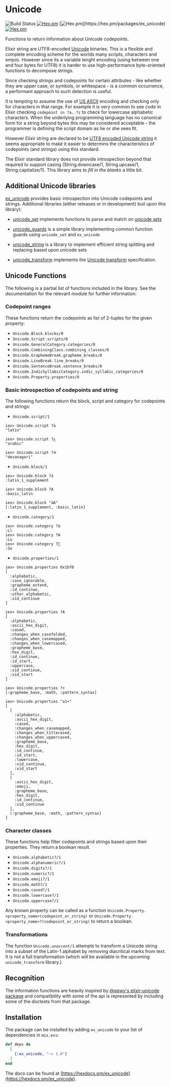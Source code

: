 # Unicode

![Build Status](https://api.cirrus-ci.com/github/elixir-unicode/unicode.svg)
[![Hex.pm](https://img.shields.io/hexpm/v/ex_unicode.svg)](https://hex.pm/packages/ex_unicode)
[![Hex.pm](https://img.shields.io/hexpm/dw/ex_unicode.svg?)](https://hex.pm/packages/ex_unicode)
[![Hex.pm](https://img.shields.io/hexpm/l/ex_unicode.svg)](https://hex.pm/packages/ex_unicode)

Functions to return information about Unicode codepoints.

Elixir string are UTF8-encoded [Unicode](https://unicode.org) binaries. This is a flexible and complete encoding scheme for the worlds many scripts, characters and emjois. However since its a variable lenght encoding (using between one and four bytes for UTF8) it is harder to use high-performance byte-oriented functions to decompose strings.

Since checking strings and codepoints for certain attributes - like whether they are upper case, or symbols, or whitespace - is a common occurrence, a performant approach to such detection is useful.

It is tempting to assume the use of [US ASCII](https://en.wikipedia.org/wiki/ASCII) encoding and checking only for characters in that range. For example it is very common to see code in Elixir checking `codepoint in ?a..?z` to check for lowercase alphabetic characters. When the underlying programming language has no canonical form for a string beyond bytes this may be considered acceptable - the programmer is defining the script domain as he or she sees fit.

However Elixir string are declared to be [UTF8 encoded Unicode string](https://unicode.org/faq/utf_bom.html#utf8-1) it seems appropriate to make it easier to determins the characteristics of codepoints (and strings) using this standard.

The Elixir standard library does not provide introspection beyond that required to support casing (String.downcase/1, String.upcase/1, String.capitalize/1).  This library aims to *fill in the blanks* a little bit.

## Additional Unicode libraries

[ex_unicode](https://hex.pm/packages/ex_unicode) provides basic introspection into Unicode codepoints and strings.  Additional libraries (either releases or in development) buil upon this library):

* [unicode_set](https://github.com/elixir-unicode/unicode_set) implements functions to parse and match on [unicode sets](http://unicode.org/reports/tr35/#Unicode_Sets)

* [unicode_guards](https://github.com/elixir-unicode/unicode_guards) is a simple library implementing common function guards using `unicode_set` and `ex_unicode`

* [unicode_string](https://github.com/elixir-unicode/unicode_string) is a library to implement efficient string splitting and replacing based upon unicode sets

* [unicode_transform](https://github.com/elixir-unicode/unicode_transform) implements the [Unicode transform](https://unicode.org/reports/tr35/tr35-general.html#Transforms) specification.

## Unicode Functions

The following is a partial list of functions included in the library. See the documentation for the relevant module for further information:

### Codepoint ranges

These functions return the codepoints as list of 2-tuples for the given property:

* `Unicode.Block.blocks/0`
* `Unicode.Script.scripts/0`
* `Unicode.GeneralCategory.categories/0`
* `Unicode.CombiningClass.combining_classes/0`
* `Unicode.GraphemeBreak.grapheme_breaks/0`
* `Unicode.LineBreak.line_breaks/0`
* `Unicode.SentenceBreak.sentence_breaks/0`
* `Unicode.IndicSyllabicCategory.indic_syllabic_categories/0`
* `Unicode.Property.properties/0`

### Basic introspection of codepoints and string

The following functions return the block, script and category for codepoints and strings:

* `Unicode.script/1`
```
iex> Unicode.script ?ä
"latin"

iex> Unicode.script ?خ
"arabic"

iex> Unicode.script ?अ
"devanagari"
```

* `Unicode.block/1`
```
iex> Unicode.block ?ä
:latin_1_supplement

iex> Unicode.block ?A
:basic_latin

iex> Unicode.block "äA"
[:latin_1_supplement, :basic_latin]
```

* `Unicode.category/1`

```
iex> Unicode.category ?ä
:Ll
iex> Unicode.category ?A
:Lu
iex> Unicode.category ?🧐
:So
```

* `Unicode.properties/1`
```
iex> Unicode.properties 0x1bf0
[
  :alphabetic,
  :case_ignorable,
  :grapheme_extend,
  :id_continue,
  :other_alphabetic,
  :xid_continue
]

iex> Unicode.properties ?A
[
  :alphabetic,
  :ascii_hex_digit,
  :cased,
  :changes_when_casefolded,
  :changes_when_casemapped,
  :changes_when_lowercased,
  :grapheme_base,
  :hex_digit,
  :id_continue,
  :id_start,
  :uppercase,
  :xid_continue,
  :xid_start
]

iex> Unicode.properties ?+
[:grapheme_base, :math, :pattern_syntax]

iex> Unicode.properties "a1+"
[
  [
    :alphabetic,
    :ascii_hex_digit,
    :cased,
    :changes_when_casemapped,
    :changes_when_titlecased,
    :changes_when_uppercased,
    :grapheme_base,
    :hex_digit,
    :id_continue,
    :id_start,
    :lowercase,
    :xid_continue,
    :xid_start
  ],
  [
    :ascii_hex_digit,
    :emoji,
    :grapheme_base,
    :hex_digit,
    :id_continue,
    :xid_continue
  ],
  [:grapheme_base, :math, :pattern_syntax]
]
```

### Character classes

These functions help filter codepoints and strings based upon their properties. They return a boolean result.

* `Unicode.alphabetic?/1`
* `Unicode.alphanumeric?/1`
* `Unicode.digits?/1`
* `Unicode.numeric?/1`
* `Unicode.emoji?/1`
* `Unicode.math?/1`
* `Unicode.cased?/1`
* `Unicode.lowercase?/1`
* `Unicode.uppercase?/1`

Any known property can be called as a function `Unicode.Property.<property_name>(codepoint_or_string)` or `Unicode.Property.<property_name>?(codepoint_or_string)` to return a boolean.

### Transformations

The function `Unicode.unaccent/1` attempts to transform a Unicode string into a subset of the Latin-1 alphabet by removing diacritical marks from text. It is not a full transformation (which will be available in the upcoming `unicode_transform` library.)

## Recognition

The information functions are heavily inspired by [@qqwy's elixir-unicode package](https://github.com/Qqwy/elixir-unicode) and compatibility with some of the api is represented by including some of the doctests from that package.

## Installation

The package can be installed by adding `ex_unicode` to your list of dependencies in `mix.exs`:

```elixir
def deps do
  [
    {:ex_unicode, "~> 1.0"}
  ]
end
```

The docs can be found at [https://hexdocs.pm/ex_unicode](https://hexdocs.pm/ex_unicode).
